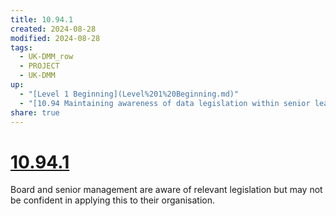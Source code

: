 ```yaml
---
title: 10.94.1
created: 2024-08-28
modified: 2024-08-28
tags:
  - UK-DMM_row
  - PROJECT
  - UK-DMM
up:
  - "[Level 1 Beginning](Level%201%20Beginning.md)"
  - "[10.94 Maintaining awareness of data legislation within senior leadership](10.94%20Maintaining%20awareness%20of%20data%20legislation%20within%20senior%20leadership.md)"
share: true
---
```

# [10.94.1](10.94.1.md)

Board and senior management are aware of relevant legislation but may not be confident in applying this to their organisation.
